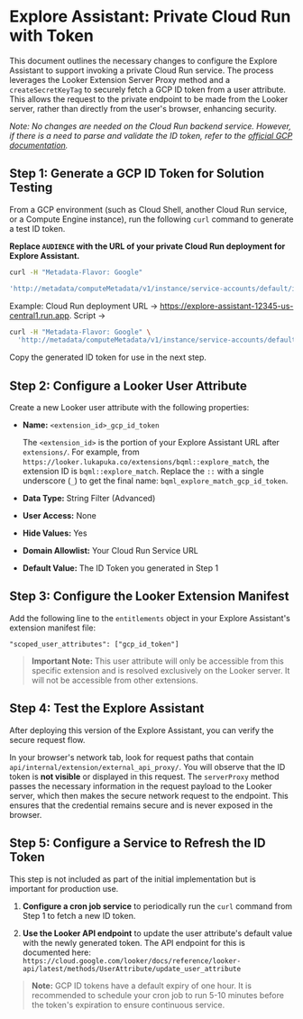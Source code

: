 # Explore Assistant: Private Cloud Run with Token

This document outlines the necessary changes to configure the Explore Assistant to support invoking a private Cloud Run service. The process leverages the Looker Extension Server Proxy method and a `createSecretKeyTag` to securely fetch a GCP ID token from a user attribute. This allows the request to the private endpoint to be made from the Looker server, rather than directly from the user's browser, enhancing security.

*Note: No changes are needed on the Cloud Run backend service. However, if there is a need to parse and validate the ID token, refer to the [official GCP documentation](https://cloud.google.com/run/docs/authenticating/service-to-service#receive-request).*

## Step 1: Generate a GCP ID Token for Solution Testing

From a GCP environment (such as Cloud Shell, another Cloud Run service, or a Compute Engine instance), run the following `curl` command to generate a test ID token.

**Replace `AUDIENCE` with the URL of your private Cloud Run deployment for Explore Assistant.**

```sh
curl -H "Metadata-Flavor: Google"

'http://metadata/computeMetadata/v1/instance/service-accounts/default/identity?audience=AUDIENCE'
```
Example: 
Cloud Run deployment URL -> https://explore-assistant-12345-us-central1.run.app. 
Script -> 
```sh
curl -H "Metadata-Flavor: Google" \
  'http://metadata/computeMetadata/v1/instance/service-accounts/default/identity?audience=https://explore-assistant-12345-us-central1.run.app'
```

Copy the generated ID token for use in the next step.

## Step 2: Configure a Looker User Attribute

Create a new Looker user attribute with the following properties:

* **Name:** `<extension_id>_gcp_id_token`

  The `<extension_id>` is the portion of your Explore Assistant URL after `extensions/`. For example, from `https://looker.lukapuka.co/extensions/bqml::explore_match`, the extension ID is `bqml::explore_match`. Replace the `::` with a single underscore (`_`) to get the final name: `bqml_explore_match_gcp_id_token`.

* **Data Type:** String Filter (Advanced)

* **User Access:** None

* **Hide Values:** Yes

* **Domain Allowlist:** Your Cloud Run Service URL

* **Default Value:** The ID Token you generated in Step 1

## Step 3: Configure the Looker Extension Manifest

Add the following line to the `entitlements` object in your Explore Assistant's extension manifest file:

```
"scoped_user_attributes": ["gcp_id_token"]
```

> **Important Note:** This user attribute will only be accessible from this specific extension and is resolved exclusively on the Looker server. It will not be accessible from other extensions.

## Step 4: Test the Explore Assistant

After deploying this version of the Explore Assistant, you can verify the secure request flow.

In your browser's network tab, look for request paths that contain `api/internal/extension/external_api_proxy/`. You will observe that the ID token is **not visible** or displayed in this request. The `serverProxy` method passes the necessary information in the request payload to the Looker server, which then makes the secure network request to the endpoint. This ensures that the credential remains secure and is never exposed in the browser.

## Step 5: Configure a Service to Refresh the ID Token

This step is not included as part of the initial implementation but is important for production use.

1. **Configure a cron job service** to periodically run the `curl` command from Step 1 to fetch a new ID token.

2. **Use the Looker API endpoint** to update the user attribute's default value with the newly generated token. The API endpoint for this is documented here: `https://cloud.google.com/looker/docs/reference/looker-api/latest/methods/UserAttribute/update_user_attribute`

> **Note:** GCP ID tokens have a default expiry of one hour. It is recommended to schedule your cron job to run 5-10 minutes before the token's expiration to ensure continuous service.